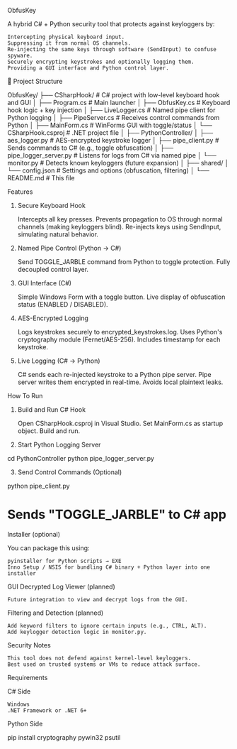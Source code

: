 ObfusKey

A hybrid C# + Python security tool that protects against keyloggers by:

    Intercepting physical keyboard input.
    Suppressing it from normal OS channels.
    Re-injecting the same keys through software (SendInput) to confuse spyware.
    Securely encrypting keystrokes and optionally logging them.
    Providing a GUI interface and Python control layer.

📁 Project Structure

ObfusKey/
├── CSharpHook/              # C# project with low-level keyboard hook and GUI
│   ├── Program.cs           # Main launcher
│   ├── ObfusKey.cs           # Keyboard hook logic + key injection
│   ├── LiveLogger.cs        # Named pipe client for Python logging
│   ├── PipeServer.cs        # Receives control commands from Python
│   ├── MainForm.cs          # WinForms GUI with toggle/status
│   └── CSharpHook.csproj    # .NET project file
│
├── PythonController/
│   ├── aes_logger.py        # AES-encrypted keystroke logger
│   ├── pipe_client.py       # Sends commands to C# (e.g., toggle obfuscation)
│   ├── pipe_logger_server.py # Listens for logs from C# via named pipe
│   └── monitor.py           # Detects known keyloggers (future expansion)
│
├── shared/
│   └── config.json          # Settings and options (obfuscation, filtering)
│
└── README.md                # This file

 Features
1.  Secure Keyboard Hook

    Intercepts all key presses.
    Prevents propagation to OS through normal channels (making keyloggers blind).
    Re-injects keys using SendInput, simulating natural behavior.

2.  Named Pipe Control (Python → C#)

    Send TOGGLE_JARBLE command from Python to toggle protection.
    Fully decoupled control layer.

3.  GUI Interface (C#)

    Simple Windows Form with a toggle button.
    Live display of obfuscation status (ENABLED / DISABLED).

4.  AES-Encrypted Logging

    Logs keystrokes securely to encrypted_keystrokes.log.
    Uses Python's cryptography module (Fernet/AES-256).
    Includes timestamp for each keystroke.

5.  Live Logging (C# → Python)

    C# sends each re-injected keystroke to a Python pipe server.
    Pipe server writes them encrypted in real-time.
    Avoids local plaintext leaks.

 How To Run
1. Build and Run C# Hook

    Open CSharpHook.csproj in Visual Studio.
    Set MainForm.cs as startup object.
    Build and run.

2. Start Python Logging Server

cd PythonController
python pipe_logger_server.py

3. Send Control Commands (Optional)

python pipe_client.py
# Sends "TOGGLE_JARBLE" to C# app

Installer (optional)

You can package this using:

    pyinstaller for Python scripts → EXE
    Inno Setup / NSIS for bundling C# binary + Python layer into one installer
GUI Decrypted Log Viewer (planned)

    Future integration to view and decrypt logs from the GUI.

 Filtering and Detection (planned)

    Add keyword filters to ignore certain inputs (e.g., CTRL, ALT).
    Add keylogger detection logic in monitor.py.

 Security Notes

    This tool does not defend against kernel-level keyloggers.
    Best used on trusted systems or VMs to reduce attack surface.
 Requirements

C# Side

    Windows
    .NET Framework or .NET 6+

Python Side

pip install cryptography pywin32 psutil


